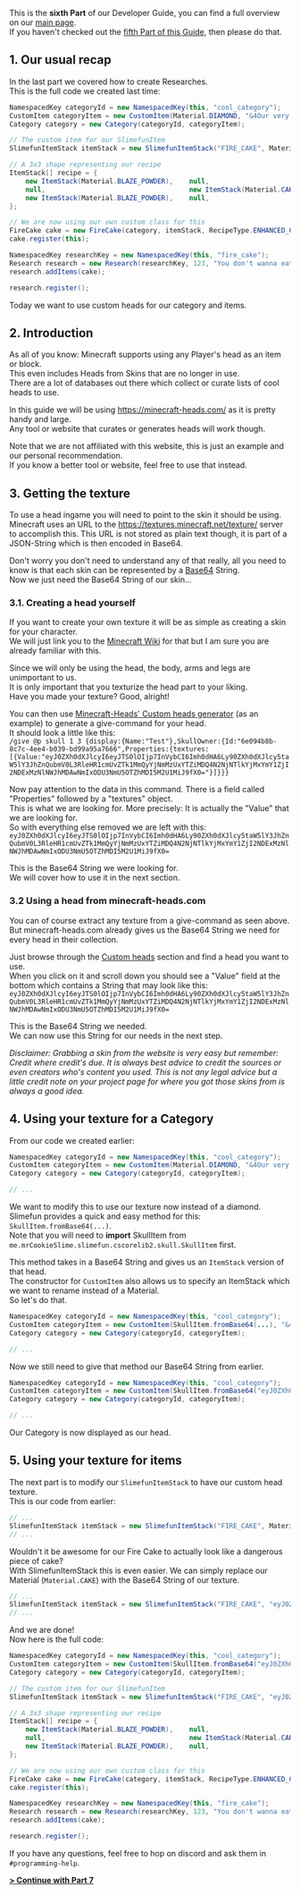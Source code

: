 This is the **sixth Part** of our Developer Guide, you can find a full overview on our [main page](https://github.com/TheBusyBiscuit/Slimefun4/wiki/Developer-Guide).<br>
If you haven't checked out the [fifth Part of this Guide](https://github.com/TheBusyBiscuit/Slimefun4/wiki/Developer-Guide-(5-Researches)), then please do that.

## 1. Our usual recap
In the last part we covered how to create Researches.<br>
This is the full code we created last time:

```java
NamespacedKey categoryId = new NamespacedKey(this, "cool_category");
CustomItem categoryItem = new CustomItem(Material.DIAMOND, "&4Our very cool Category");
Category category = new Category(categoryId, categoryItem);

// The custom item for our SlimefunItem
SlimefunItemStack itemStack = new SlimefunItemStack("FIRE_CAKE", Material.CAKE, "&4Fire Cake", "", LoreBuilder.radioactive(Radioactivity.HIGH), LoreBuilder.HAZMAT_SUIT_REQUIRED);

// A 3x3 shape representing our recipe
ItemStack[] recipe = {
    new ItemStack(Material.BLAZE_POWDER),    null,                               new ItemStack(Material.BLAZE_POWDER),
    null,                                    new ItemStack(Material.CAKE),       null,
    new ItemStack(Material.BLAZE_POWDER),    null,                               new ItemStack(Material.BLAZE_POWDER)
};

// We are now using our own custom class for this
FireCake cake = new FireCake(category, itemStack, RecipeType.ENHANCED_CRAFTING_TABLE, recipe);
cake.register(this);

NamespacedKey researchKey = new NamespacedKey(this, "fire_cake");
Research research = new Research(researchKey, 123, "You don't wanna eat this", 10);
research.addItems(cake);

research.register();
```

Today we want to use custom heads for our category and items.

## 2. Introduction
As all of you know: Minecraft supports using any Player's head as an item or block.<br>
This even includes Heads from Skins that are no longer in use.<br>
There are a lot of databases out there which collect or curate lists of cool heads to use.

In this guide we will be using https://minecraft-heads.com/ as it is pretty handy and large.<br>
Any tool or website that curates or generates heads will work though.

Note that we are not affiliated with this website, this is just an example and our personal recommendation.<br>
If you know a better tool or website, feel free to use that instead.

## 3. Getting the texture
To use a head ingame you will need to point to the skin it should be using.<br>
Minecraft uses an URL to the https://textures.minecraft.net/texture/ server to accomplish this. This URL is not stored as plain text though, it is part of a JSON-String which is then encoded in Base64.

Don't worry you don't need to understand any of that really, all you need to know is that each skin can be represented by a [Base64](https://en.wikipedia.org/wiki/Base64) String.<br>
Now we just need the Base64 String of our skin...

### 3.1. Creating a head yourself
If you want to create your own texture it will be as simple as creating a skin for your character.<br>
We will just link you to the [Minecraft Wiki](https://minecraft.gamepedia.com/Skin#Creating_a_skin) for that but I am sure you are already familiar with this.

Since we will only be using the head, the body, arms and legs are unimportant to us.<br>
It is only important that you texturize the head part to your liking.<br>
Have you made your texture? Good, alright!

You can then use [Minecraft-Heads' Custom heads generator](https://minecraft-heads.com/custom-heads/heads-generator) (as an example) to generate a give-command for your head.<br>
It should look a little like this:<br>
`/give @p skull 1 3 {display:{Name:"Test"},SkullOwner:{Id:"6e094b8b-8c7c-4ee4-b039-bd99a95a7666",Properties:{textures:[{Value:"eyJ0ZXh0dXJlcyI6eyJTS0lOIjp7InVybCI6Imh0dHA6Ly90ZXh0dXJlcy5taW5lY3JhZnQubmV0L3RleHR1cmUvZTk1MmQyYjNmMzUxYTZiMDQ4N2NjNTlkYjMxYmY1ZjI2NDExMzNlNWJhMDAwNmIxODU3NmU5OTZhMDI5M2U1MiJ9fX0="}]}}}`

Now pay attention to the data in this command. There is a field called "Properties" followed by a "textures" object.<br>
This is what we are looking for. More precisely: It is actually the "Value" that we are looking for.<br>
So with everything else removed we are left with this:<br>
`eyJ0ZXh0dXJlcyI6eyJTS0lOIjp7InVybCI6Imh0dHA6Ly90ZXh0dXJlcy5taW5lY3JhZnQubmV0L3RleHR1cmUvZTk1MmQyYjNmMzUxYTZiMDQ4N2NjNTlkYjMxYmY1ZjI2NDExMzNlNWJhMDAwNmIxODU3NmU5OTZhMDI5M2U1MiJ9fX0=`

This is the Base64 String we were looking for.<br>
We will cover how to use it in the next section.

### 3.2 Using a head from minecraft-heads.com
You can of course extract any texture from a give-command as seen above.<br>
But minecraft-heads.com already gives us the Base64 String we need for every head in their collection.

Just browse through the [Custom heads](https://minecraft-heads.com/custom-heads) section and find a head you want to use.<br>
When you click on it and scroll down you should see a "Value" field at the bottom which contains a String that may look like this:<br>
`eyJ0ZXh0dXJlcyI6eyJTS0lOIjp7InVybCI6Imh0dHA6Ly90ZXh0dXJlcy5taW5lY3JhZnQubmV0L3RleHR1cmUvZTk1MmQyYjNmMzUxYTZiMDQ4N2NjNTlkYjMxYmY1ZjI2NDExMzNlNWJhMDAwNmIxODU3NmU5OTZhMDI5M2U1MiJ9fX0=`

This is the Base64 String we needed.<br>
We can now use this String for our needs in the next step.

_Disclaimer: Grabbing a skin from the website is very easy but remember: Credit where credit's due. It is always best advice to credit the sources or even creators who's content you used. This is not any legal advice but a little credit note on your project page for where you got those skins from is always a good idea._

## 4. Using your texture for a Category
From our code we created earlier:<br>
```java
NamespacedKey categoryId = new NamespacedKey(this, "cool_category");
CustomItem categoryItem = new CustomItem(Material.DIAMOND, "&4Our very cool Category");
Category category = new Category(categoryId, categoryItem);

// ...
```

We want to modify this to use our texture now instead of a diamond.<br>
Slimefun provides a quick and easy method for this: `SkullItem.fromBase64(...)`.<br>
Note that you will need to **import** SkullItem from `me.mrCookieSlime.slimefun.cscorelib2.skull.SkullItem` first.

This method takes in a Base64 String and gives us an `ItemStack` version of that head.<br>
The constructor for `CustomItem` also allows us to specify an ItemStack which we want to rename instead of a Material.<br>
So let's do that.

```java
NamespacedKey categoryId = new NamespacedKey(this, "cool_category");
CustomItem categoryItem = new CustomItem(SkullItem.fromBase64(...), "&4Our very cool Category");
Category category = new Category(categoryId, categoryItem);

// ...
```

Now we still need to give that method our Base64 String from earlier.

```java
NamespacedKey categoryId = new NamespacedKey(this, "cool_category");
CustomItem categoryItem = new CustomItem(SkullItem.fromBase64("eyJ0ZXh0dXJlcyI6eyJTS0lOIjp7InVybCI6Imh0dHA6Ly90ZXh0dXJlcy5taW5lY3JhZnQubmV0L3RleHR1cmUvZTk1MmQyYjNmMzUxYTZiMDQ4N2NjNTlkYjMxYmY1ZjI2NDExMzNlNWJhMDAwNmIxODU3NmU5OTZhMDI5M2U1MiJ9fX0="), "&4Our very cool Category");
Category category = new Category(categoryId, categoryItem);

// ...
```

Our Category is now displayed as our head.

## 5. Using your texture for items
The next part is to modify our `SlimefunItemStack` to have our custom head texture.<br>
This is our code from earlier:
```java
// ...
SlimefunItemStack itemStack = new SlimefunItemStack("FIRE_CAKE", Material.CAKE, "&4Fire Cake", "", LoreBuilder.radioactive(Radioactivity.HIGH), LoreBuilder.HAZMAT_SUIT_REQUIRED);
// ...
```

Wouldn't it be awesome for our Fire Cake to actually look like a dangerous piece of cake?<br>
With SlimefunItemStack this is even easier. We can simply replace our Material (`Material.CAKE`) with the Base64 String of our texture.
```java
// ...
SlimefunItemStack itemStack = new SlimefunItemStack("FIRE_CAKE", "eyJ0ZXh0dXJlcyI6eyJTS0lOIjp7InVybCI6Imh0dHA6Ly90ZXh0dXJlcy5taW5lY3JhZnQubmV0L3RleHR1cmUvZTk1MmQyYjNmMzUxYTZiMDQ4N2NjNTlkYjMxYmY1ZjI2NDExMzNlNWJhMDAwNmIxODU3NmU5OTZhMDI5M2U1MiJ9fX0=", "&4Fire Cake", "", LoreBuilder.radioactive(Radioactivity.HIGH), LoreBuilder.HAZMAT_SUIT_REQUIRED);
// ...
```

And we are done!<br>
Now here is the full code:
```java
NamespacedKey categoryId = new NamespacedKey(this, "cool_category");
CustomItem categoryItem = new CustomItem(SkullItem.fromBase64("eyJ0ZXh0dXJlcyI6eyJTS0lOIjp7InVybCI6Imh0dHA6Ly90ZXh0dXJlcy5taW5lY3JhZnQubmV0L3RleHR1cmUvZTk1MmQyYjNmMzUxYTZiMDQ4N2NjNTlkYjMxYmY1ZjI2NDExMzNlNWJhMDAwNmIxODU3NmU5OTZhMDI5M2U1MiJ9fX0="), "&4Our very cool Category");
Category category = new Category(categoryId, categoryItem);

// The custom item for our SlimefunItem
SlimefunItemStack itemStack = new SlimefunItemStack("FIRE_CAKE", "eyJ0ZXh0dXJlcyI6eyJTS0lOIjp7InVybCI6Imh0dHA6Ly90ZXh0dXJlcy5taW5lY3JhZnQubmV0L3RleHR1cmUvZTk1MmQyYjNmMzUxYTZiMDQ4N2NjNTlkYjMxYmY1ZjI2NDExMzNlNWJhMDAwNmIxODU3NmU5OTZhMDI5M2U1MiJ9fX0=", "&4Fire Cake", "", LoreBuilder.radioactive(Radioactivity.HIGH), LoreBuilder.HAZMAT_SUIT_REQUIRED);

// A 3x3 shape representing our recipe
ItemStack[] recipe = {
    new ItemStack(Material.BLAZE_POWDER),    null,                               new ItemStack(Material.BLAZE_POWDER),
    null,                                    new ItemStack(Material.CAKE),       null,
    new ItemStack(Material.BLAZE_POWDER),    null,                               new ItemStack(Material.BLAZE_POWDER)
};

// We are now using our own custom class for this
FireCake cake = new FireCake(category, itemStack, RecipeType.ENHANCED_CRAFTING_TABLE, recipe);
cake.register(this);

NamespacedKey researchKey = new NamespacedKey(this, "fire_cake");
Research research = new Research(researchKey, 123, "You don't wanna eat this", 10);
research.addItems(cake);

research.register();
```

If you have any questions, feel free to hop on discord and ask them in `#programming-help`.

[**> Continue with Part 7**](https://github.com/TheBusyBiscuit/Slimefun4/wiki/Developer-Guide-(7-GEO-Resources))
